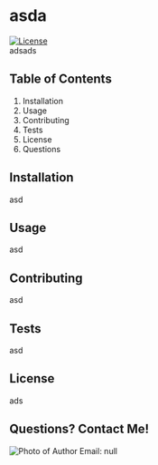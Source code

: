 
# asda
[![License](https://img.shields.io/badge/License-Apache%202.0-blue.svg)](https://opensource.org/licenses/Apache-2.0)            
adsads
  
## Table of Contents
1. Installation
1. Usage
1. Contributing
1. Tests
1. License
1. Questions
  
## Installation
asd
  
## Usage
asd
  
## Contributing
asd
  
## Tests
asd
  
## License
ads
  
## Questions? Contact Me!
![Photo of Author](https://avatars1.githubusercontent.com/u/60618427?v=4)
Email: null
